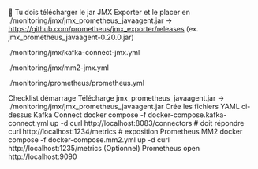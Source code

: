 🔧 Tu dois télécharger le jar JMX Exporter et le placer en ./monitoring/jmx/jmx_prometheus_javaagent.jar
→ https://github.com/prometheus/jmx_exporter/releases (ex. jmx_prometheus_javaagent-0.20.0.jar)


./monitoring/jmx/kafka-connect-jmx.yml

./monitoring/jmx/mm2-jmx.yml

./monitoring/prometheus/prometheus.yml

Checklist démarrage
Télécharge jmx_prometheus_javaagent.jar → ./monitoring/jmx/jmx_prometheus_javaagent.jar
Crée les fichiers YAML ci-dessus
Kafka Connect
docker compose -f docker-compose.kafka-connect.yml up -d
curl http://localhost:8083/connectors   # doit répondre
curl http://localhost:1234/metrics      # exposition Prometheus
MM2
docker compose -f docker-compose.mm2.yml up -d
curl http://localhost:1235/metrics
(Optionnel) Prometheus
open http://localhost:9090